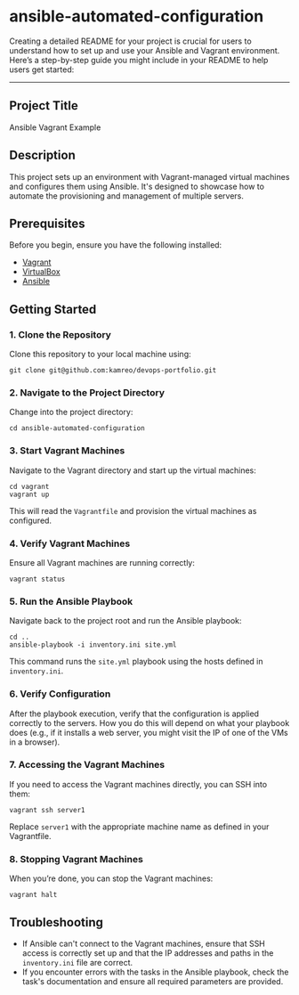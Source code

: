 # ansible-automated-configuration

Creating a detailed README for your project is crucial for users to understand how to set up and use your Ansible and Vagrant environment. Here’s a step-by-step guide you might include in your README to help users get started:

---

## Project Title
Ansible Vagrant Example

## Description
This project sets up an environment with Vagrant-managed virtual machines and configures them using Ansible. It's designed to showcase how to automate the provisioning and management of multiple servers.

## Prerequisites
Before you begin, ensure you have the following installed:
- [Vagrant](https://www.vagrantup.com/downloads.html)
- [VirtualBox](https://www.virtualbox.org/wiki/Downloads)
- [Ansible](https://docs.ansible.com/ansible/latest/installation_guide/intro_installation.html)

## Getting Started

### 1. Clone the Repository
Clone this repository to your local machine using:
```
git clone git@github.com:kamreo/devops-portfolio.git
```

### 2. Navigate to the Project Directory
Change into the project directory:
```
cd ansible-automated-configuration
```

### 3. Start Vagrant Machines
Navigate to the Vagrant directory and start up the virtual machines:
```
cd vagrant
vagrant up
```
This will read the `Vagrantfile` and provision the virtual machines as configured.

### 4. Verify Vagrant Machines
Ensure all Vagrant machines are running correctly:
```
vagrant status
```

### 5. Run the Ansible Playbook
Navigate back to the project root and run the Ansible playbook:
```
cd ..
ansible-playbook -i inventory.ini site.yml
```
This command runs the `site.yml` playbook using the hosts defined in `inventory.ini`.

### 6. Verify Configuration
After the playbook execution, verify that the configuration is applied correctly to the servers. How you do this will depend on what your playbook does (e.g., if it installs a web server, you might visit the IP of one of the VMs in a browser).

### 7. Accessing the Vagrant Machines
If you need to access the Vagrant machines directly, you can SSH into them:
```
vagrant ssh server1
```
Replace `server1` with the appropriate machine name as defined in your Vagrantfile.

### 8. Stopping Vagrant Machines
When you’re done, you can stop the Vagrant machines:
```
vagrant halt
```

## Troubleshooting
- If Ansible can't connect to the Vagrant machines, ensure that SSH access is correctly set up and that the IP addresses and paths in the `inventory.ini` file are correct.
- If you encounter errors with the tasks in the Ansible playbook, check the task's documentation and ensure all required parameters are provided.

